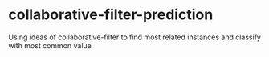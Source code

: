 # collaborative-filter-prediction

Using ideas of collaborative-filter to find most related instances and classify with most common value
